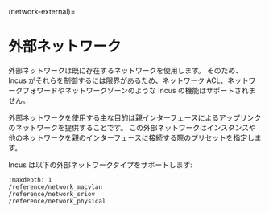 (network-external)=
# 外部ネットワーク

<!-- Include start external intro -->
外部ネットワークは既に存在するネットワークを使用します。
そのため、 Incus がそれらを制御するには限界があるため、ネットワーク ACL、ネットワークフォワードやネットワークゾーンのような Incus の機能はサポートされません。

外部ネットワークを使用する主な目的は親インターフェースによるアップリンクのネットワークを提供することです。
この外部ネットワークはインスタンスや他のネットワークを親のインターフェースに接続する際のプリセットを指定します。

Incus は以下の外部ネットワークタイプをサポートします:
<!-- Include end external intro -->

```{toctree}
:maxdepth: 1
/reference/network_macvlan
/reference/network_sriov
/reference/network_physical
```
